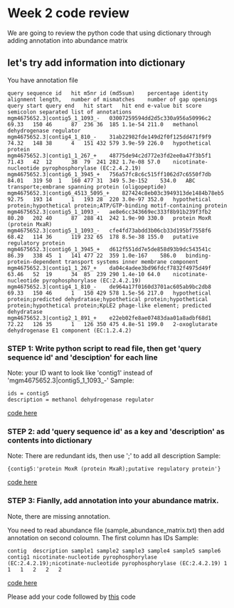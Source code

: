 # Week 2 code review
We are going to review the python code that using dictionary through adding annotation into abundance matrix

## let's try add information into dictionary

You have annotation file
```
query sequence id	hit m5nr id (md5sum)	percentage identity	alignment length,	number of mismatches	number of gap openings	query start	query end	hit start	hit end	e-value	bit score	semicolon separated list of annotations
mgm4675652.3|contig5_1_1093_-	03007259594dd2d5c330a956a50996c2	69.33	150	46		87	236	36	185	1.1e-54	211.0	methanol dehydrogenase regulator
mgm4675652.3|contig4_1_810_-	31ab22982fde149d2f0f125dd471f9f9	74.32	148	38		4	151	432	579	3.9e-59	226.0	hypothetical protein
mgm4675652.3|contig1_1_267_+	48775de94c2d772e3fd2ee0a47f3b5f1	71.43	42	12		38	79	241	282	1.7e-08	57.0	nicotinate-nucleotide pyrophosphorylase (EC:2.4.2.19)
mgm4675652.3|contig6_1_3945_+	756a57fc8c6c515ff1062d7c6550f7db	84.01	319	50	1	160	477	31	349	5.3e-152	534.0	ABC transporte;embrane spanning protein (oligopeptide)
mgm4675652.3|contig6_4513_5095_+	827424c8eb03c3949313de1484b78eb5	92.75	193	14		1	193	28	220	3.0e-97	352.0	hypothetical protein;hypothetical protein;ATP/GTP-binding motif-containing protein
mgm4675652.3|contig5_1_1093_-	ae8e6cc343669ec333f8b91b239f3fb2	80.20	202	40		87	288	41	242	1.9e-90	330.0	protein MoxR (protein MxaR)
mgm4675652.3|contig5_1_1093_-	cfe4fd73abdd3b06cb33d195bf7558f6	68.42	114	36		119	232	65	178	8.5e-38	155.0	putative regulatory protein
mgm4675652.3|contig6_1_3945_+	d612f551dd7e5de858d93b9dc543541c	86.39	338	45	1	141	477	22	359	1.0e-167	586.0	binding-protein-dependent transport systems inner membrane component
mgm4675652.3|contig1_1_267_+	da04c4adee3bd96fdcf7832f4975d49f	63.46	52	19		34	85	239	290	1.4e-10	64.0	nicotinate-nucleotide pyrophosphorylase (EC:2.4.2.19)
mgm4675652.3|contig4_1_810_-	de964a17f0160d3701ac605ab9bc2db8	69.33	150	46		1	150	429	578	1.5e-56	217.0	hypothetical protein;predicted dehydratase;hypothetical protein;hypothetical protein;hypothetical protein;KpLE2 phage-like element; predicted dehydratase
mgm4675652.3|contig2_1_891_+	e22eb02fe8ae07483daa01a8adbf68d1	72.22	126	35		1	126	350	475	4.8e-51	199.0	2-oxoglutarate dehydrogenase E1 component (EC:1.2.4.2)
```
### STEP 1: Write python script to read file, then get 'query sequence id' and 'desciption' for each line
Note: your ID want to look like 'contig1' instead of 'mgm4675652.3|contig5_1_1093_-'
Sample:
```
ids = contig5
description = methanol dehydrogenase regulator
```
[code here](https://github.com/germs-lab/code_review/blob/master/week2_jin/step1.py)
### STEP 2: add 'query sequence id' as a key and 'description' as contents into dictionary
Note: There are redundant ids, then use ';' to add all description
Sample:
```
{contig5:'protein MoxR (protein MxaR);putative regulatory protein'}
```
[code here](https://github.com/germs-lab/code_review/blob/master/week2_jin/step2.py)
### STEP 3: Fianlly, add annotation into your abundance matrix. 
Note, there are missing annotation.

You need to read abundance file (sample_abundance_matrix.txt) then add annotation on second coloumn. The first column has IDs
Sample:
```
contig	description	sample1	sample2	sample3	sample4	sample5	sample6
contig1	nicotinate-nucleotide pyrophosphorylase (EC:2.4.2.19);nicotinate-nucleotide pyrophosphorylase (EC:2.4.2.19)	1	1	1	2	2	2
```
[code here](https://github.com/germs-lab/code_review/blob/master/week2_jin/add_annotation.py)

Please add your code followed by [this](https://github.com/germs-lab/code_review/blob/master/week2_jin/add_annotation.py) code
